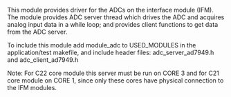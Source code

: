 This module provides driver for the ADCs on the interface module (IFM).
The module provides ADC server thread which drives the ADC and acquires analog 
input data in a while loop; and provides client functions to get data from the 
ADC server.

To include this module add module_adc to USED_MODULES in the application/test
makefile, and include header files: adc_server_ad7949.h and adc_client_ad7949.h

Note: For C22 core module this server must be run on CORE 3 and for C21 core module on 
CORE 1, since only these cores have physical connection to the IFM modules.

